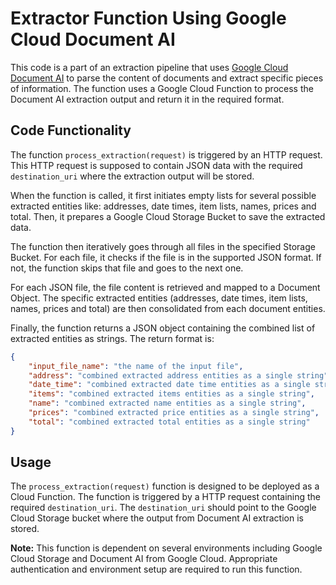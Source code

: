 # Extractor Function Using Google Cloud Document AI

This code is a part of an extraction pipeline that uses [Google Cloud Document AI](https://cloud.google.com/document-ai/docs) to parse the content of documents and extract specific pieces of information. The function uses a Google Cloud Function to process the Document AI extraction output and return it in the required format.

## Code Functionality

The function `process_extraction(request)` is triggered by an HTTP request. This HTTP request is supposed to contain JSON data with the required `destination_uri` where the extraction output will be stored.

When the function is called, it first initiates empty lists for several possible extracted entities like: addresses, date times, item lists, names, prices and total. Then, it prepares a Google Cloud Storage Bucket to save the extracted data.

The function then iteratively goes through all files in the specified Storage Bucket. For each file, it checks if the file is in the supported JSON format. If not, the function skips that file and goes to the next one.

For each JSON file, the file content is retrieved and mapped to a Document Object. The specific extracted entities (addresses, date times, item lists, names, prices and total) are then consolidated from each document entities. 

Finally, the function returns a JSON object containing the combined list of extracted entities as strings. The return format is:

```json
{
    "input_file_name": "the name of the input file",
    "address": "combined extracted address entities as a single string",
    "date_time": "combined extracted date time entities as a single string",
    "items": "combined extracted items entities as a single string",
    "name": "combined extracted name entities as a single string",
    "prices": "combined extracted price entities as a single string",
    "total": "combined extracted total entities as a single string"
}
```

## Usage

The `process_extraction(request)` function is designed to be deployed as a Cloud Function. The function is triggered by a HTTP request containing the required `destination_uri`. The `destination_uri` should point to the Google Cloud Storage bucket where the output from Document AI extraction is stored.

**Note:** This function is dependent on several environments including Google Cloud Storage and Document AI from Google Cloud. Appropriate authentication and environment setup are required to run this function.